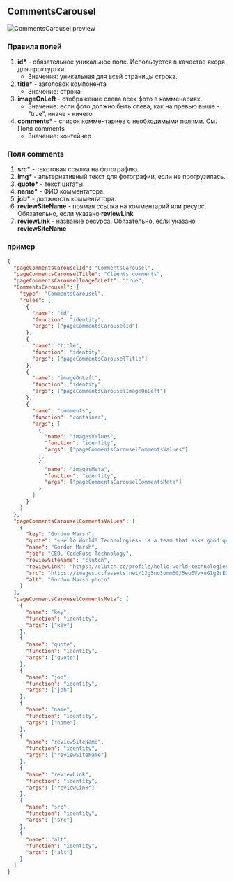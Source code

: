 ## CommentsCarousel

![CommentsCarousel preview](https://i.ibb.co/g4tx6zH/comments-carousel.png)

### Правила полей

1. **id\*** - обязательное уникальное поле. Используется в качестве якоря для проктуртки.
   - Значения: уникальная для всей страницы строка.
2. **title\*** - заголовок компонента
   - Значение: строка
3. **imageOnLeft** - отображение слева всех фото в комменариях.
   - Значение: если фото должно быть слева, как на превью выше - "true", иначе - ничего
4. **comments\*** - список комментариев с необходимыми полями. См. Поля comments
   - Значение: контейнер

### Поля comments

1. **src\*** - текстовая ссылка на фотографию.
2. **img\*** - альтернативный текст для фотографии, если не прогрузилась.
3. **quote\*** - текст цитаты.
4. **name\*** - ФИО комментатора.
5. **job\*** - должность комментатора.
6. **reviewSiteName** - прямая ссылка на комментарий или ресурс. Обязательно, если указано **reviewLink**
7. **reviewLink** - название ресурса. Обязательно, если указано **reviewSiteName**

### пример

```json
{
  "pageCommentsCarouselId": "CommentsCarousel",
  "pageCommentsCarouselTitle": "Clients comments",
  "pageCommentsCarouselImageOnLeft": "true",
  "CommentsCarousel": {
    "type": "CommentsCarousel",
    "rules": [
      {
        "name": "id",
        "function": "identity",
        "args": ["pageCommentsCarouselId"]
      },
      {
        "name": "title",
        "function": "identity",
        "args": ["pageCommentsCarouselTitle"]
      },
      {
        "name": "imageOnLeft",
        "function": "identity",
        "args": ["pageCommentsCarouselImageOnLeft"]
      },
      {
        "name": "comments",
        "function": "container",
        "args": [
          {
            "name": "imagesValues",
            "function": "identity",
            "args": ["pageCommentsCarouselCommentsValues"]
          },
          {
            "name": "imagesMeta",
            "function": "identity",
            "args": ["pageCommentsCarouselCommentsMeta"]
          }
        ]
      }
    ]
  },
  "pageCommentsCarouselCommentsValues": [
    {
      "key": "Gordon Marsh",
      "quote": "«Hello World! Technologies» is a team that asks good questions in order to understand the project really well and works in good faith and without negligence.",
      "name": "Gordon Marsh",
      "job": "CEO, CodeFuse Technology",
      "reviewSiteName": "clutch",
      "reviewLink": "https://clutch.co/profile/hello-world-technologies-hwdtech#review-162730",
      "src": "https://images.ctfassets.net/13g5no3omm60/5eu0VvxuG1g2sEQyOwIGBb/a1dc6ce5d2d018e1b011c7bb914e9acf/gordon_marsh.jpg",
      "alt": "Gordon Marsh photo"
    }
  ],
  "pageCommentsCarouselCommentsMeta": [
    {
      "name": "key",
      "function": "identity",
      "args": ["key"]
    },
    {
      "name": "quote",
      "function": "identity",
      "args": ["quote"]
    },
    {
      "name": "job",
      "function": "identity",
      "args": ["job"]
    },
    {
      "name": "name",
      "function": "identity",
      "args": ["name"]
    },
    {
      "name": "reviewSiteName",
      "function": "identity",
      "args": ["reviewSiteName"]
    },
    {
      "name": "reviewLink",
      "function": "identity",
      "args": ["reviewLink"]
    },
    {
      "name": "src",
      "function": "identity",
      "args": ["src"]
    },
    {
      "name": "alt",
      "function": "identity",
      "args": ["alt"]
    }
  ]
}
```
